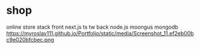 # shop
online store stack front next.js ts tw back node.js moongus mongodb
https://myroslav111.github.io/Portfolio/static/media/Screenshot_11.ef2eb00bc9e020bfcbec.png
